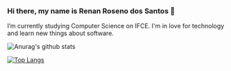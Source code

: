 ### Hi there, my name is Renan Roseno dos Santos 👋

<!--
**RenanRoseno/RenanRoseno** is a ✨ _special_ ✨ repository because its `README.md` (this file) appears on your GitHub profile.-->

 I’m currently studying Computer Science on IFCE. I'm in love for technology and learn new things about software.
 
 ![Anurag's github stats](https://github-readme-stats.vercel.app/api?username=RenanRoseno&show_icons=true&theme=radical)
 
 [![Top Langs](https://github-readme-stats.vercel.app/api/top-langs/?username=RenanRoseno&layout=compact)](https://github.com/anuraghazra/github-readme-stats)
 
<!-- 
- 🔭 I’m currently working on ...
- 🌱 I’m currently learning ...
- 👯 I’m looking to collaborate on ...
- 🤔 I’m looking for help with ...
- 💬 Ask me about ...
- 📫 How to reach me: ...
- 😄 Pronouns: ...
- ⚡ Fun fact: ...
-->
